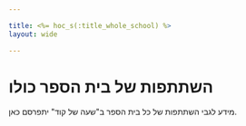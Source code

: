 ```yaml
---

title: <%= hoc_s(:title_whole_school) %>
layout: wide

---
```



# השתתפות של בית הספר כולו

מידע לגבי השתתפות של כל בית הספר ב"שעה של קוד" יתפרסם כאן.

